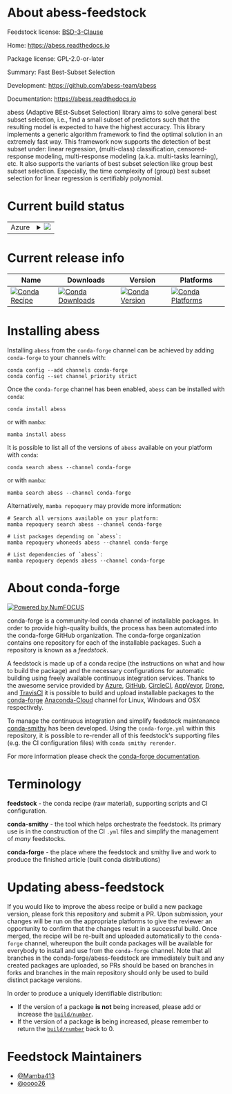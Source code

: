 About abess-feedstock
=====================

Feedstock license: [BSD-3-Clause](https://github.com/conda-forge/abess-feedstock/blob/main/LICENSE.txt)

Home: https://abess.readthedocs.io

Package license: GPL-2.0-or-later

Summary: Fast Best-Subset Selection

Development: https://github.com/abess-team/abess

Documentation: https://abess.readthedocs.io

abess (Adaptive BEst-Subset Selection) library aims to solve general best subset selection, i.e.,
find a small subset of predictors such that the resulting model is expected to have the highest accuracy.
This library implements a generic algorithm framework to find the optimal solution in an extremely fast way.
This framework now supports the detection of best subset under:
linear regression, (multi-class) classification, censored-response modeling,
multi-response modeling (a.k.a. multi-tasks learning), etc.
It also supports the variants of best subset selection like group best subset selection.
Especially, the time complexity of (group) best subset selection for linear regression is certifiably polynomial.


Current build status
====================


<table>
    
  <tr>
    <td>Azure</td>
    <td>
      <details>
        <summary>
          <a href="https://dev.azure.com/conda-forge/feedstock-builds/_build/latest?definitionId=15850&branchName=main">
            <img src="https://dev.azure.com/conda-forge/feedstock-builds/_apis/build/status/abess-feedstock?branchName=main">
          </a>
        </summary>
        <table>
          <thead><tr><th>Variant</th><th>Status</th></tr></thead>
          <tbody><tr>
              <td>linux_64_numpy1.22python3.10.____cpython</td>
              <td>
                <a href="https://dev.azure.com/conda-forge/feedstock-builds/_build/latest?definitionId=15850&branchName=main">
                  <img src="https://dev.azure.com/conda-forge/feedstock-builds/_apis/build/status/abess-feedstock?branchName=main&jobName=linux&configuration=linux%20linux_64_numpy1.22python3.10.____cpython" alt="variant">
                </a>
              </td>
            </tr><tr>
              <td>linux_64_numpy1.22python3.8.____cpython</td>
              <td>
                <a href="https://dev.azure.com/conda-forge/feedstock-builds/_build/latest?definitionId=15850&branchName=main">
                  <img src="https://dev.azure.com/conda-forge/feedstock-builds/_apis/build/status/abess-feedstock?branchName=main&jobName=linux&configuration=linux%20linux_64_numpy1.22python3.8.____cpython" alt="variant">
                </a>
              </td>
            </tr><tr>
              <td>linux_64_numpy1.22python3.9.____cpython</td>
              <td>
                <a href="https://dev.azure.com/conda-forge/feedstock-builds/_build/latest?definitionId=15850&branchName=main">
                  <img src="https://dev.azure.com/conda-forge/feedstock-builds/_apis/build/status/abess-feedstock?branchName=main&jobName=linux&configuration=linux%20linux_64_numpy1.22python3.9.____cpython" alt="variant">
                </a>
              </td>
            </tr><tr>
              <td>linux_64_numpy1.23python3.11.____cpython</td>
              <td>
                <a href="https://dev.azure.com/conda-forge/feedstock-builds/_build/latest?definitionId=15850&branchName=main">
                  <img src="https://dev.azure.com/conda-forge/feedstock-builds/_apis/build/status/abess-feedstock?branchName=main&jobName=linux&configuration=linux%20linux_64_numpy1.23python3.11.____cpython" alt="variant">
                </a>
              </td>
            </tr><tr>
              <td>osx_64_numpy1.22python3.10.____cpython</td>
              <td>
                <a href="https://dev.azure.com/conda-forge/feedstock-builds/_build/latest?definitionId=15850&branchName=main">
                  <img src="https://dev.azure.com/conda-forge/feedstock-builds/_apis/build/status/abess-feedstock?branchName=main&jobName=osx&configuration=osx%20osx_64_numpy1.22python3.10.____cpython" alt="variant">
                </a>
              </td>
            </tr><tr>
              <td>osx_64_numpy1.22python3.8.____cpython</td>
              <td>
                <a href="https://dev.azure.com/conda-forge/feedstock-builds/_build/latest?definitionId=15850&branchName=main">
                  <img src="https://dev.azure.com/conda-forge/feedstock-builds/_apis/build/status/abess-feedstock?branchName=main&jobName=osx&configuration=osx%20osx_64_numpy1.22python3.8.____cpython" alt="variant">
                </a>
              </td>
            </tr><tr>
              <td>osx_64_numpy1.22python3.9.____cpython</td>
              <td>
                <a href="https://dev.azure.com/conda-forge/feedstock-builds/_build/latest?definitionId=15850&branchName=main">
                  <img src="https://dev.azure.com/conda-forge/feedstock-builds/_apis/build/status/abess-feedstock?branchName=main&jobName=osx&configuration=osx%20osx_64_numpy1.22python3.9.____cpython" alt="variant">
                </a>
              </td>
            </tr><tr>
              <td>osx_64_numpy1.23python3.11.____cpython</td>
              <td>
                <a href="https://dev.azure.com/conda-forge/feedstock-builds/_build/latest?definitionId=15850&branchName=main">
                  <img src="https://dev.azure.com/conda-forge/feedstock-builds/_apis/build/status/abess-feedstock?branchName=main&jobName=osx&configuration=osx%20osx_64_numpy1.23python3.11.____cpython" alt="variant">
                </a>
              </td>
            </tr><tr>
              <td>win_64_numpy1.22python3.10.____cpython</td>
              <td>
                <a href="https://dev.azure.com/conda-forge/feedstock-builds/_build/latest?definitionId=15850&branchName=main">
                  <img src="https://dev.azure.com/conda-forge/feedstock-builds/_apis/build/status/abess-feedstock?branchName=main&jobName=win&configuration=win%20win_64_numpy1.22python3.10.____cpython" alt="variant">
                </a>
              </td>
            </tr><tr>
              <td>win_64_numpy1.22python3.8.____cpython</td>
              <td>
                <a href="https://dev.azure.com/conda-forge/feedstock-builds/_build/latest?definitionId=15850&branchName=main">
                  <img src="https://dev.azure.com/conda-forge/feedstock-builds/_apis/build/status/abess-feedstock?branchName=main&jobName=win&configuration=win%20win_64_numpy1.22python3.8.____cpython" alt="variant">
                </a>
              </td>
            </tr><tr>
              <td>win_64_numpy1.22python3.9.____cpython</td>
              <td>
                <a href="https://dev.azure.com/conda-forge/feedstock-builds/_build/latest?definitionId=15850&branchName=main">
                  <img src="https://dev.azure.com/conda-forge/feedstock-builds/_apis/build/status/abess-feedstock?branchName=main&jobName=win&configuration=win%20win_64_numpy1.22python3.9.____cpython" alt="variant">
                </a>
              </td>
            </tr><tr>
              <td>win_64_numpy1.23python3.11.____cpython</td>
              <td>
                <a href="https://dev.azure.com/conda-forge/feedstock-builds/_build/latest?definitionId=15850&branchName=main">
                  <img src="https://dev.azure.com/conda-forge/feedstock-builds/_apis/build/status/abess-feedstock?branchName=main&jobName=win&configuration=win%20win_64_numpy1.23python3.11.____cpython" alt="variant">
                </a>
              </td>
            </tr>
          </tbody>
        </table>
      </details>
    </td>
  </tr>
</table>

Current release info
====================

| Name | Downloads | Version | Platforms |
| --- | --- | --- | --- |
| [![Conda Recipe](https://img.shields.io/badge/recipe-abess-green.svg)](https://anaconda.org/conda-forge/abess) | [![Conda Downloads](https://img.shields.io/conda/dn/conda-forge/abess.svg)](https://anaconda.org/conda-forge/abess) | [![Conda Version](https://img.shields.io/conda/vn/conda-forge/abess.svg)](https://anaconda.org/conda-forge/abess) | [![Conda Platforms](https://img.shields.io/conda/pn/conda-forge/abess.svg)](https://anaconda.org/conda-forge/abess) |

Installing abess
================

Installing `abess` from the `conda-forge` channel can be achieved by adding `conda-forge` to your channels with:

```
conda config --add channels conda-forge
conda config --set channel_priority strict
```

Once the `conda-forge` channel has been enabled, `abess` can be installed with `conda`:

```
conda install abess
```

or with `mamba`:

```
mamba install abess
```

It is possible to list all of the versions of `abess` available on your platform with `conda`:

```
conda search abess --channel conda-forge
```

or with `mamba`:

```
mamba search abess --channel conda-forge
```

Alternatively, `mamba repoquery` may provide more information:

```
# Search all versions available on your platform:
mamba repoquery search abess --channel conda-forge

# List packages depending on `abess`:
mamba repoquery whoneeds abess --channel conda-forge

# List dependencies of `abess`:
mamba repoquery depends abess --channel conda-forge
```


About conda-forge
=================

[![Powered by
NumFOCUS](https://img.shields.io/badge/powered%20by-NumFOCUS-orange.svg?style=flat&colorA=E1523D&colorB=007D8A)](https://numfocus.org)

conda-forge is a community-led conda channel of installable packages.
In order to provide high-quality builds, the process has been automated into the
conda-forge GitHub organization. The conda-forge organization contains one repository
for each of the installable packages. Such a repository is known as a *feedstock*.

A feedstock is made up of a conda recipe (the instructions on what and how to build
the package) and the necessary configurations for automatic building using freely
available continuous integration services. Thanks to the awesome service provided by
[Azure](https://azure.microsoft.com/en-us/services/devops/), [GitHub](https://github.com/),
[CircleCI](https://circleci.com/), [AppVeyor](https://www.appveyor.com/),
[Drone](https://cloud.drone.io/welcome), and [TravisCI](https://travis-ci.com/)
it is possible to build and upload installable packages to the
[conda-forge](https://anaconda.org/conda-forge) [Anaconda-Cloud](https://anaconda.org/)
channel for Linux, Windows and OSX respectively.

To manage the continuous integration and simplify feedstock maintenance
[conda-smithy](https://github.com/conda-forge/conda-smithy) has been developed.
Using the ``conda-forge.yml`` within this repository, it is possible to re-render all of
this feedstock's supporting files (e.g. the CI configuration files) with ``conda smithy rerender``.

For more information please check the [conda-forge documentation](https://conda-forge.org/docs/).

Terminology
===========

**feedstock** - the conda recipe (raw material), supporting scripts and CI configuration.

**conda-smithy** - the tool which helps orchestrate the feedstock.
                   Its primary use is in the construction of the CI ``.yml`` files
                   and simplify the management of *many* feedstocks.

**conda-forge** - the place where the feedstock and smithy live and work to
                  produce the finished article (built conda distributions)


Updating abess-feedstock
========================

If you would like to improve the abess recipe or build a new
package version, please fork this repository and submit a PR. Upon submission,
your changes will be run on the appropriate platforms to give the reviewer an
opportunity to confirm that the changes result in a successful build. Once
merged, the recipe will be re-built and uploaded automatically to the
`conda-forge` channel, whereupon the built conda packages will be available for
everybody to install and use from the `conda-forge` channel.
Note that all branches in the conda-forge/abess-feedstock are
immediately built and any created packages are uploaded, so PRs should be based
on branches in forks and branches in the main repository should only be used to
build distinct package versions.

In order to produce a uniquely identifiable distribution:
 * If the version of a package **is not** being increased, please add or increase
   the [``build/number``](https://docs.conda.io/projects/conda-build/en/latest/resources/define-metadata.html#build-number-and-string).
 * If the version of a package **is** being increased, please remember to return
   the [``build/number``](https://docs.conda.io/projects/conda-build/en/latest/resources/define-metadata.html#build-number-and-string)
   back to 0.

Feedstock Maintainers
=====================

* [@Mamba413](https://github.com/Mamba413/)
* [@oooo26](https://github.com/oooo26/)

